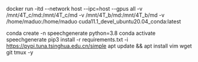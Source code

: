  docker run -itd --network host --ipc=host --gpus all -v /mnt/4T_c/md:/mnt/4T_c/md -v /mnt/4T_b/md:/mnt/4T_b/md -v /home/maduo:/home/maduo cuda11.1_devel_ubuntu20.04_conda:latest


conda create -n speechgenerate python=3.8
conda activate speechgenerate
 pip3 install -r requirements.txt -i  https://pypi.tuna.tsinghua.edu.cn/simple
apt update && apt install vim wget git tmux -y
